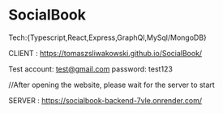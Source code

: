# SocialBook
Tech:{Typescript,React,Express,GraphQl,MySql/MongoDB}

CLIENT : https://tomaszsliwakowski.github.io/SocialBook/

Test account: test@gmail.com  password: test123

//After opening the website, please wait for the server to start

SERVER : https://socialbook-backend-7vle.onrender.com/
